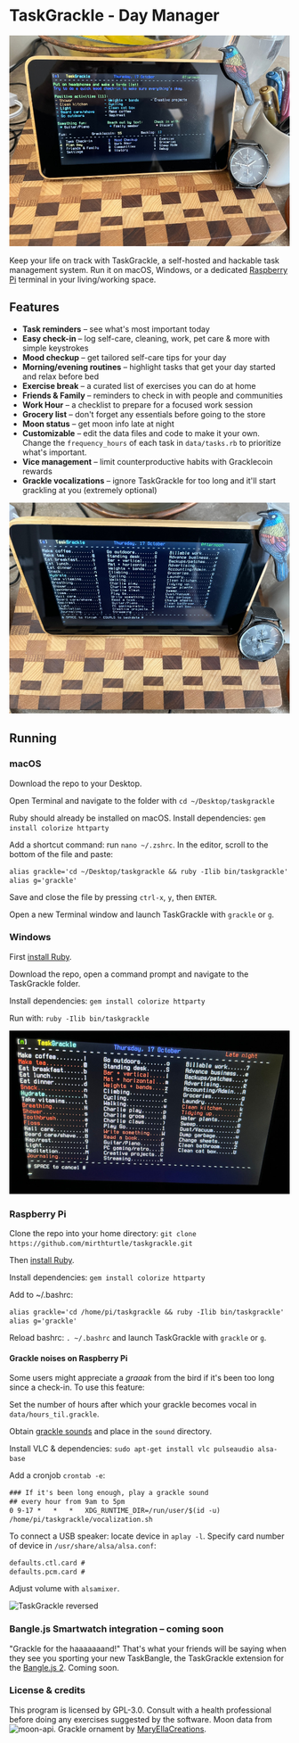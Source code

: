 # TaskGrackle - Day Manager

![TaskGrackle in operation](https://github.com/mirthturtle/taskgrackle/blob/main/img/taskgrackle-daytime.jpg "TaskGrackle in operation")

Keep your life on track with TaskGrackle, a self-hosted and hackable task management system. Run it on macOS, Windows, or a dedicated [Raspberry Pi](https://www.raspberrypi.com/) terminal in your living/working space.

## Features

- **Task reminders** – see what's most important today
- **Easy check-in** – log self-care, cleaning, work, pet care & more with simple keystrokes
- **Mood checkup** – get tailored self-care tips for your day
- **Morning/evening routines** – highlight tasks that get your day started and relax before bed
- **Exercise break** – a curated list of exercises you can do at home
- **Friends & Family** – reminders to check in with people and communities
- **Work Hour** – a checklist to prepare for a focused work session
- **Grocery list** – don't forget any essentials before going to the store
- **Moon status** – get moon info late at night
- **Customizable** – edit the data files and code to make it your own. Change the `frequency_hours` of each task in `data/tasks.rb` to prioritize what's important.
- **Vice management** – limit counterproductive habits with Gracklecoin rewards
- **Grackle vocalizations** – ignore TaskGrackle for too long and it'll start grackling at you (extremely optional)

![Checking in tasks](https://github.com/mirthturtle/taskgrackle/blob/main/img/taskgrackle-checkin.jpg "Checking in tasks")


## Running

### macOS

Download the repo to your Desktop.

Open Terminal and navigate to the folder with `cd ~/Desktop/taskgrackle`

Ruby should already be installed on macOS. Install dependencies: `gem install colorize httparty`

Add a shortcut command: run `nano ~/.zshrc`. In the editor, scroll to the bottom of the file and paste:
```
alias grackle='cd ~/Desktop/taskgrackle && ruby -Ilib bin/taskgrackle'
alias g='grackle'
```
Save and close the file by pressing `ctrl-x`, `y`, then `ENTER`.

Open a new Terminal window and launch TaskGrackle with `grackle` or `g`.

### Windows

First [install Ruby](https://rubyinstaller.org/).

Download the repo, open a command prompt and navigate to the TaskGrackle folder.

Install dependencies: `gem install colorize httparty`

Run with: `ruby -Ilib bin/taskgrackle`

![TaskGrackle Nights](https://github.com/mirthturtle/taskgrackle/blob/main/img/taskgrackle-nights.jpg "TaskGrackle Nights")


### Raspberry Pi

Clone the repo into your home directory: `git clone https://github.com/mirthturtle/taskgrackle.git`

Then [install Ruby](https://www.ruby-lang.org/en/documentation/installation/).

Install dependencies: `gem install colorize httparty`

Add to ~/.bashrc:
```
alias grackle='cd /home/pi/taskgrackle && ruby -Ilib bin/taskgrackle'
alias g='grackle'
```
Reload bashrc: `. ~/.bashrc` and launch TaskGrackle with `grackle` or `g`.

#### Grackle noises on Raspberry Pi

Some users might appreciate a *graaak* from the bird if it's been too long since a check-in. To use this feature:

Set the number of hours after which your grackle becomes vocal in `data/hours_til.grackle`.

Obtain [grackle sounds](https://www.audubon.org/field-guide/bird/common-grackle) and place in the `sound` directory.

Install VLC & dependencies: `sudo apt-get install vlc pulseaudio alsa-base`

Add a cronjob `crontab -e`:
```
### If it's been long enough, play a grackle sound
## every hour from 9am to 5pm
0 9-17 *   *   *   XDG_RUNTIME_DIR=/run/user/$(id -u) /home/pi/taskgrackle/vocalization.sh
```

To connect a USB speaker: locate device in `aplay -l`. Specify card number of device in `/usr/share/alsa/alsa.conf`:
```
defaults.ctl.card #
defaults.pcm.card #
```
Adjust volume with `alsamixer`.

![TaskGrackle reversed](https://github.com/mirthturtle/taskgrackle/blob/main/img/taskgrackle-reverse.jpg "TaskGrackle reversed")

### Bangle.js Smartwatch integration – coming soon

"Grackle for the haaaaaaand!" That's what your friends will be saying when they see you sporting your new TaskBangle, the TaskGrackle extension for the [Bangle.js 2](https://banglejs.com/). Coming soon.


### License & credits

This program is licensed by GPL-3.0. Consult with a health professional before doing any exercises suggested by the software. Moon data from ![moon-api](https://github.com/LindseyB/moon-api). Grackle ornament by [MaryEllaCreations](https://www.etsy.com/shop/MaryEllaCreations).
